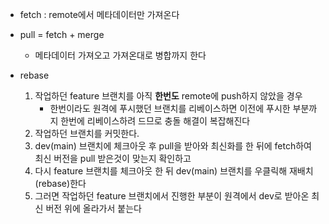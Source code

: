 - fetch : remote에서 메타데이터만 가져온다
- pull = fetch + merge
	- 메타데이터 가져오고 가져온대로 병합까지 한다



- rebase
	1. 작업하던 feature 브랜치를 아직 **한번도** remote에 push하지 않았을 경우
		- 한번이라도 원격에 푸시했던 브랜치를 리베이스하면 이전에 푸시한 부분까지 한번에 리베이스하려 드므로 충돌 해결이 복잡해진다
	2. 작업하던 브랜치를 커밋한다. 
	3. dev(main) 브랜치에 체크아웃 후 pull을 받아와 최신화를 한 뒤에 fetch하여 최신 버전을 pull 받은것이 맞는지 확인하고
	4. 다시 feature 브랜치를 체크아웃 한 뒤 dev(main) 브랜치를 우클릭해 재배치(rebase)한다
	5. 그러면 작업하던 feature 브랜치에서 진행한 부분이 원격에서 dev로 받아온 최신 버전 위에 올라가서 붙는다
